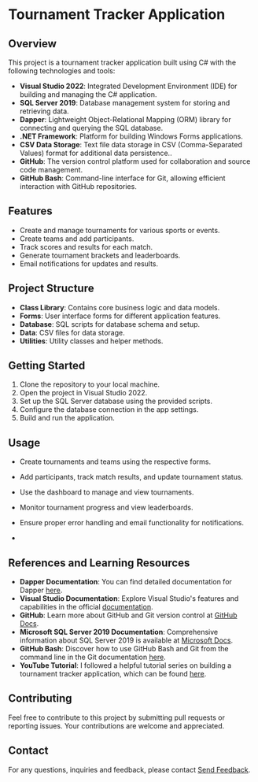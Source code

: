 # Tournament Tracker Application

## Overview

This project is a tournament tracker application built using C# with the following technologies and tools:

- **Visual Studio 2022**: Integrated Development Environment (IDE) for building and managing the C# application.
- **SQL Server 2019**: Database management system for storing and retrieving data.
- **Dapper**: Lightweight Object-Relational Mapping (ORM) library for connecting and querying the SQL database.
- **.NET Framework**: Platform for building Windows Forms applications.
- **CSV Data Storage**: Text file data storage in CSV (Comma-Separated Values) format for additional data persistence..
- **GitHub**: The version control platform used for collaboration and source code management.
- **GitHub Bash**: Command-line interface for Git, allowing efficient interaction with GitHub repositories.

## Features

- Create and manage tournaments for various sports or events.
- Create teams and add participants.
- Track scores and results for each match.
- Generate tournament brackets and leaderboards.
- Email notifications for updates and results.

## Project Structure

- **Class Library**: Contains core business logic and data models.
- **Forms**: User interface forms for different application features.
- **Database**: SQL scripts for database schema and setup.
- **Data**: CSV files for data storage.
- **Utilities**: Utility classes and helper methods.

## Getting Started

1. Clone the repository to your local machine.
2. Open the project in Visual Studio 2022.
3. Set up the SQL Server database using the provided scripts.
4. Configure the database connection in the app settings.
5. Build and run the application.

## Usage

- Create tournaments and teams using the respective forms.
- Add participants, track match results, and update tournament status.
- Use the dashboard to manage and view tournaments.
- Monitor tournament progress and view leaderboards.
- Ensure proper error handling and email functionality for notifications.

- 
## References and Learning Resources

- **Dapper Documentation**: You can find detailed documentation for Dapper [here](https://dapperlib.github.io/Dapper/).
- **Visual Studio Documentation**: Explore Visual Studio's features and capabilities in the official [documentation](https://docs.microsoft.com/en-us/visualstudio/).
- **GitHub**: Learn more about GitHub and Git version control at [GitHub Docs](https://docs.github.com/).
- **Microsoft SQL Server 2019 Documentation**: Comprehensive information about SQL Server 2019 is available at [Microsoft Docs](https://docs.microsoft.com/en-us/sql/sql-server/sql-server-ver15).
- **GitHub Bash**: Discover how to use GitHub Bash and Git from the command line in the Git documentation [here](https://git-scm.com/docs).
- **YouTube Tutorial**: I followed a helpful tutorial series on building a tournament tracker application, which can be found [here](https://www.youtube.com/playlist?list=PLWKjhJtqVAbkq5Oh8ERRJ1aPZK2NKBSRx).

## Contributing

Feel free to contribute to this project by submitting pull requests or reporting issues. Your contributions are welcome and appreciated.

## Contact

For any  questions, inquiries and feedback, please contact [Send Feedback](mailto:kalyandangi@outlook.com?subject=Feedback%20on%20Tournament%20Tracker). 


